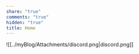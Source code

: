 ```yaml
---
share: "true"
comments: "true"
hidden: "true"
title: Home
---
```


![[../myBlog/Attachments/discord.png|discord.png]]
